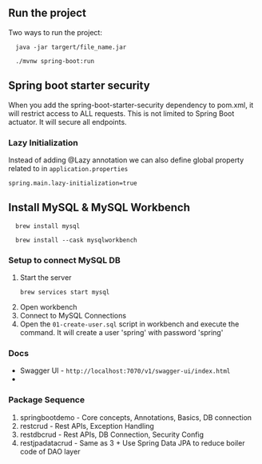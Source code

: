 ## Run the project

Two ways to run the project:

```shell
  java -jar targert/file_name.jar
```

```shell
  ./mvnw spring-boot:run
```

## Spring boot starter security
When you add the spring-boot-starter-security dependency to pom.xml, it will restrict access to ALL requests. This is not limited to Spring Boot actuator. It will secure all endpoints.


### Lazy Initialization
Instead of adding @Lazy annotation we can also define global property related to in `application.properties`
```properties
spring.main.lazy-initialization=true
```

## Install MySQL & MySQL Workbench
```shell
  brew install mysql
```
```shell
  brew install --cask mysqlworkbench
```


### Setup to connect MySQL DB

1. Start the server
    ```shell
    brew services start mysql
    ```
2. Open workbench
3. Connect to MySQL Connections
4. Open the `01-create-user.sql` script in workbench and execute the command. It will create a user 'spring' with password 'spring'

### Docs
- Swagger UI - `http://localhost:7070/v1/swagger-ui/index.html`
- 

### Package Sequence
1. springbootdemo - Core concepts, Annotations, Basics, DB connection
2. restcrud - Rest APIs, Exception Handling
3. restdbcrud - Rest APIs, DB Connection, Security Config
4. restjpadatacrud - Same as 3 + Use Spring Data JPA to reduce boiler code of DAO layer 